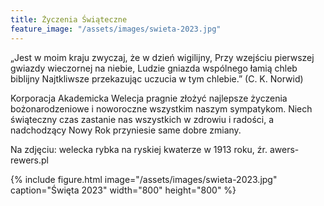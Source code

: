 ```yaml
---
title: Życzenia Świąteczne
feature_image: "/assets/images/swieta-2023.jpg"
---
```


„Jest w moim kraju zwyczaj, że w dzień wigilijny,
Przy wzejściu pierwszej gwiazdy wieczornej na niebie,
Ludzie gniazda wspólnego łamią chleb biblijny
Najtkliwsze przekazując uczucia w tym chlebie.”
(C. K. Norwid)

Korporacja Akademicka Welecja pragnie złożyć najlepsze życzenia bożonarodzeniowe i noworoczne wszystkim naszym sympatykom. Niech świąteczny czas zastanie nas wszystkich w zdrowiu i radości, a nadchodzący Nowy Rok przyniesie same dobre zmiany.

Na zdjęciu: welecka rybka na ryskiej kwaterze w 1913 roku, źr. awers-rewers.pl

{% include figure.html image="/assets/images/swieta-2023.jpg" caption="Święta 2023" width="800" height="800" %}
